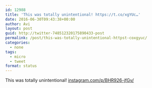 ```yaml
---
id: 12988
title: 'This was totally unintentional! https://t.co/xgYUc…'
date: 2016-06-30T09:43:38+00:00
author: Avi
layout: post
guid: http://twitter-748512320175890433-post
permalink: /post/this-was-totally-unintentional-httpst-coxgyuc/
categories:
  - none
tags:
  - micro
  - tweet
format: status
---
```

This was totally unintentional! [instagram.com/p/BHR926-jfGv/](https://www.instagram.com/p/BHR926-jfGv/)